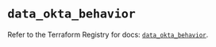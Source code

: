 # `data_okta_behavior`

Refer to the Terraform Registry for docs: [`data_okta_behavior`](https://registry.terraform.io/providers/okta/okta/4.20.0/docs/data-sources/behavior).
